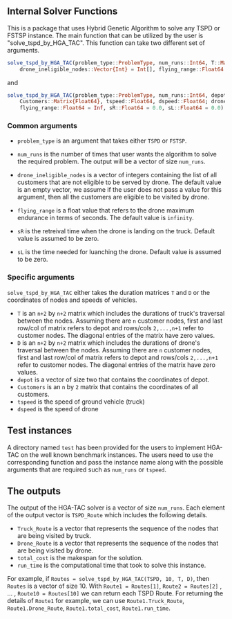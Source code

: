 
## Internal Solver Functions

This is a package that uses Hybrid Genetic Algorithm to solve any TSPD or FSTSP instance. 
The main function that can be utilized by the user is "solve_tspd_by_HGA_TAC". 
This function can take two different set of arguments. 

```julia
solve_tspd_by_HGA_TAC(problem_type::ProblemType, num_runs::Int64, T::Matrix{Float64}, D::Matrix{Float64};
    drone_ineligible_nodes::Vector{Int} = Int[], flying_range::Float64 = Inf, sR::Float64 = 0.0, sL::Float64 = 0.0)
```

and

```julia
solve_tspd_by_HGA_TAC(problem_type::ProblemType, num_runs::Int64, depot::Vector{Float64}, 
    Customers::Matrix{Float64}, tspeed::Float64, dspeed::Float64; drone_ineligible_nodes::Vector{Int} = Int[],
    flying_range::Float64 = Inf, sR::Float64 = 0.0, sL::Float64 = 0.0)
```    
### Common arguments
* `problem_type` is an argument that takes either `TSPD` or `FSTSP`. 
* `num_runs` is the number of times that user wants the algorithm to solve the required problem. The output will be a vector of size `num_runs`. 

* `drone_ineligible_nodes` is a vector of integers containing the list of all customers that are not eligible to be served by drone. The default value is an empty vector, we assume if the user does not pass a value for this argument, then all the customers are eligible to be visited by drone. 

* `flying_range` is a float value that refers to the drone maximum endurance in terms of seconds. The default value is `infinity`. 
* `sR` is the retreival time when the drone is landing on the truck. Default value is assumed to be zero. 
* `sL` is the time needed for luanching the drone. Default value is assumed to be zero. 

### Specific arguments
`solve_tspd_by_HGA_TAC` either takes the duration matrices `T` and `D` or the coordinates of nodes and speeds of vehicles. 
* `T` is an `n+2` by `n+2` matrix which includes the durations of truck's traversal between the nodes. Assuming there are `n` customer nodes, first and last row/col of matrix refers to depot and rows/cols `2,...,n+1` refer to customer nodes. The diagonal entries of the matrix have zero values.
* `D` is an `n+2` by `n+2` matrix which includes the durations of drone's traversal between the nodes. Assuming there are `n` customer nodes, first and last row/col of matrix refers to depot and rows/cols `2,...,n+1` refer to customer nodes. The diagonal entries of the matrix have zero values.
* `depot` is a vector of size two that contains the coordinates of depot. 
* `Customers` is an `n` by `2` matrix that contains the coordinates of all customers. 
* `tspeed` is the speed of ground vehicle (truck) 
* `dspeed` is the speed of drone

## Test instances
A directory named `test` has been provided for the users to implement HGA-TAC on the well known benchmark instances. 
The users need to use the corresponding function and pass the instance name along with the possible arguments that are required such as `num_runs` or `tspeed`. 

## The outputs
The output of the HGA-TAC solver is a vector of size `num_runs`. 
Each element of the output vector is `TSPD_Route` which includes the following details. 
* `Truck_Route` is a vector that represents the sequence of the nodes that are being visited by truck. 
* `Drone_Route` is a vector that represents the sequence of the nodes that are being visited by drone. 
* `total_cost` is the makespan for the solution. 
* `run_time` is the computational time that took to solve this instance. 

For example, if `Routes = solve_tspd_by_HGA_TAC(TSPD, 10, T, D)`, then `Routes` is a vector of size 10. 
With `Route1 = Routes[1]`, `Route2 = Routes[2]` , ... , `Route10 = Routes[10]` we can return each TSPD Route. 
For returning the details of `Route1` for example, we can use `Route1.Truck_Route`, `Route1.Drone_Route`, `Route1.total_cost`, `Route1.run_time`. 